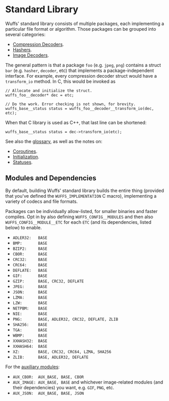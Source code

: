 # Standard Library

Wuffs' standard library consists of multiple packages, each implementing a
particular file format or algorithm. Those packages can be grouped into several
categories:

- [Compression Decoders](/doc/std/compression-decoders.md).
- [Hashers](/doc/std/hashers.md).
- [Image Decoders](/doc/std/image-decoders.md).

The general pattern is that a package `foo` (e.g. `jpeg`, `png`) contains a
struct `bar` (e.g. `hasher`, `decoder`, etc) that implements a
package-independent interface. For example, every compression decoder struct
would have a `transform_io` method. In C, this would be invoked as

```
// Allocate and initialize the struct.
wuffs_foo__decoder* dec = etc;

// Do the work. Error checking is not shown, for brevity.
wuffs_base__status status = wuffs_foo__decoder__transform_io(dec, etc);
```

When that C library is used as C++, that last line can be shortened:

```
wuffs_base__status status = dec->transform_io(etc);
```

See also the [glossary](/doc/glossary.md), as well as the notes on:

- [Coroutines](/doc/note/coroutines.md).
- [Initialization](/doc/note/initialization.md).
- [Statuses](/doc/note/statuses.md).


## Modules and Dependencies

By default, building Wuffs' standard library builds the entire thing (provided
that you've defined the `WUFFS_IMPLEMENTATION` C macro), implementing a variety
of codecs and file formats.

Packages can be individually allow-listed, for smaller binaries and faster
compiles. Opt in by also defining `WUFFS_CONFIG__MODULES` and then also
`WUFFS_CONFIG__MODULE__ETC` for each `ETC` (and its dependencies, listed below)
to enable.

- `ADLER32:   BASE`
- `BMP:       BASE`
- `BZIP2:     BASE`
- `CBOR:      BASE`
- `CRC32:     BASE`
- `CRC64:     BASE`
- `DEFLATE:   BASE`
- `GIF:       BASE`
- `GZIP:      BASE, CRC32, DEFLATE`
- `JPEG:      BASE`
- `JSON:      BASE`
- `LZMA:      BASE`
- `LZW:       BASE`
- `NETPBM:    BASE`
- `NIE:       BASE`
- `PNG:       BASE, ADLER32, CRC32, DEFLATE, ZLIB`
- `SHA256:    BASE`
- `TGA:       BASE`
- `WBMP:      BASE`
- `XXHASH32:  BASE`
- `XXHASH64:  BASE`
- `XZ:        BASE, CRC32, CRC64, LZMA, SHA256`
- `ZLIB:      BASE, ADLER32, DEFLATE`

For the [auxiliary modules](/doc/note/auxiliary-code.md):

- `AUX_CBOR:  AUX_BASE, BASE, CBOR`
- `AUX_IMAGE: AUX_BASE, BASE` and whichever image-related modules (and their
  dependencies) you want, e.g. `GIF`, `PNG`, etc.
- `AUX_JSON:  AUX_BASE, BASE, JSON`
